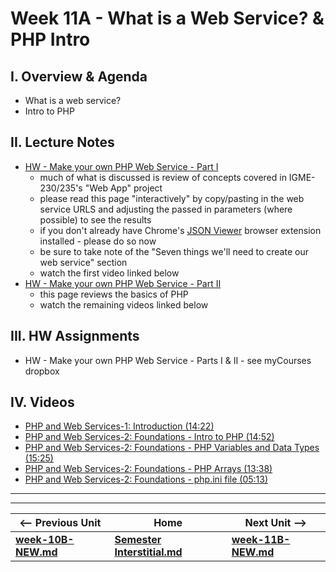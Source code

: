 # Week 11A - What is a Web Service? & PHP Intro

## I. Overview & Agenda
- What is a web service?
- Intro to PHP

## II. Lecture Notes

- [HW - Make your own PHP Web Service - Part I](https://github.com/tonethar/IGME-330-Master/blob/master/notes/HW-php-web-service-1.md)
  - much of what is discussed is review of concepts covered in IGME-230/235's "Web App" project
  - please read this page "interactively" by copy/pasting in the web service URLS and adjusting the passed in parameters (where possible) to see the results
  - if you don't already have Chrome's [JSON Viewer](https://chrome.google.com/webstore/detail/json-viewer/gbmdgpbipfallnflgajpaliibnhdgobh) browser extension installed - please do so now
  - be sure to take note of the "Seven things we'll need to create our web service" section
  - watch the first video linked below
- [HW - Make your own PHP Web Service - Part II](https://github.com/tonethar/IGME-330-Master/blob/master/notes/HW-php-web-service-2.md)
  - this page reviews the basics of PHP
  - watch the remaining videos linked below

## III. HW Assignments
- HW - Make your own PHP Web Service - Parts I & II - see myCourses dropbox

## IV. Videos
- [PHP and Web Services-1: Introduction (14:22)](https://video.rit.edu/Watch/php-and-web-services-1-introduction)
- [PHP and Web Services-2: Foundations - Intro to PHP (14:52)](https://video.rit.edu/Watch/php-and-web-services-2-foundations-intro-to-php)
- [PHP and Web Services-2: Foundations - PHP Variables and Data Types (15:25)](https://video.rit.edu/Watch/php-and-web-services-2-php-variables-and-data-types)
- [PHP and Web Services-2: Foundations - PHP Arrays (13:38)](https://video.rit.edu/Watch/php-and-web-services-2-php-arrays)
- [PHP and Web Services-2: Foundations - php.ini file (05:13)](https://video.rit.edu/Watch/php-and-web-services-2-php-ini-file)

<hr><hr>

| <-- Previous Unit | Home | Next Unit -->
| --- | --- | --- 
| [**week-10B-NEW.md**](week-10B-NEW.md)    |  [**Semester Interstitial.md**](interstitial.md) | [**week-11B-NEW.md**](week-11B-NEW.md)
